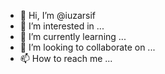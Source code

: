 - 👋 Hi, I’m @iuzarsif
- 👀 I’m interested in ...
- 🌱 I’m currently learning ...
- 💞️ I’m looking to collaborate on ...
- 📫 How to reach me ...

<!---
iuzarsif/iuzarsif is a ✨ special ✨ repository because its `README.md` (this file) appears on your GitHub profile.
You can click the Preview link to take a look at your changes.
--->
